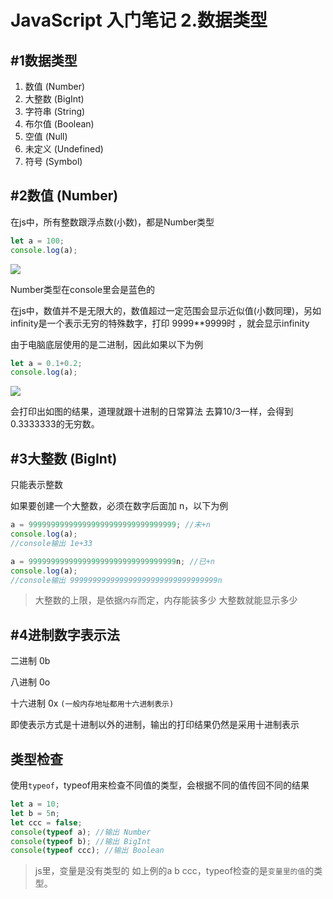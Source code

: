 # JavaScript 入门笔记 2.数据类型

## #1数据类型

1. 数值 (Number)
2. 大整数 (BigInt)
3. 字符串 (String)
4. 布尔值 (Boolean)
5. 空值 (Null)
6. 未定义 (Undefined)
7. 符号 (Symbol)

## #2数值 (Number)

在js中，所有整数跟浮点数(小数)，都是Number类型

```js
let a = 100;
console.log(a);
```

<img src="https://raw.githubusercontent.com/syuanc19/picbed/main/2022/12/upgit_20221215_1671037723.png">

Number类型在console里会是蓝色的

在js中，数值并不是无限大的，数值超过一定范围会显示近似值(小数同理)，另如infinity是一个表示无穷的特殊数字，打印 9999**9999时 ，就会显示infinity



由于电脑底层使用的是二进制，因此如果以下为例

```js
let a = 0.1+0.2;
console.log(a);
```

<img src="https://raw.githubusercontent.com/syuanc19/picbed/main/2022/12/upgit_20221215_1671038137.png">

会打印出如图的结果，道理就跟十进制的日常算法 去算10/3一样，会得到0.3333333的无穷数。

## #3大整数 (BigInt)

只能表示整数

如果要创建一个大整数，必须在数字后面加 n，以下为例

```js
a = 999999999999999999999999999999999; //未+n
console.log(a);
//console输出 1e+33
```

```js
a = 999999999999999999999999999999999n; //已+n
console.log(a);
//console输出 999999999999999999999999999999999n
```

> 大整数的上限，是依据`内存`而定，内存能装多少 大整数就能显示多少

## #4进制数字表示法

二进制 0b

八进制 0o

十六进制 0x `(一般内存地址都用十六进制表示)`

即使表示方式是十进制以外的进制，输出的打印结果仍然是采用十进制表示

## 类型检查

使用`typeof`，typeof用来检查不同值的类型，会根据不同的值传回不同的结果

```js
let a = 10;
let b = 5n;
let ccc = false;
console(typeof a); //输出 Number
console(typeof b); //输出 BigInt
console(typeof ccc); //输出 Boolean
```

> js里，变量是没有类型的 如上例的a b ccc，typeof检查的是`变量里的值`的类型。
